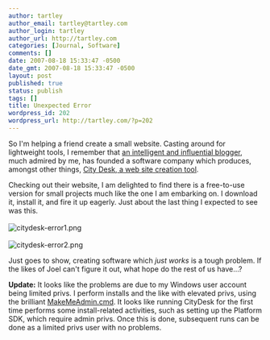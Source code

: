```yaml
---
author: tartley
author_email: tartley@tartley.com
author_login: tartley
author_url: http://tartley.com
categories: [Journal, Software]
comments: []
date: 2007-08-18 15:33:47 -0500
date_gmt: 2007-08-18 15:33:47 -0500
layout: post
published: true
status: publish
tags: []
title: Unexpected Error
wordpress_id: 202
wordpress_url: http://tartley.com/?p=202
---
```


So I'm helping a friend create a small website. Casting around for
lightweight tools, I remember that [an intelligent and influential
blogger](http://joelonsoftware.com/), much admired by me, has founded a
software company which produces, amongst other things, [City Desk, a web
site creation tool](http://www.fogcreek.com/CityDesk/).

Checking out their website, I am delighted to find there is a
free-to-use version for small projects much like the one I am embarking
on. I download it, install it, and fire it up eagerly. Just about the
last thing I expected to see was this.\
\
![citydesk-error1.png](http://tartley.com/wp-content/uploads/2007/08/citydesk-error1.png)\
\
![citydesk-error2.png](http://tartley.com/wp-content/uploads/2007/08/citydesk-error2.png)

Just goes to show, creating software which *just works* is a tough
problem. If the likes of Joel can't figure it out, what hope do the rest
of us have...?

**Update:** It looks like the problems are due to my Windows user
account being limited privs. I perform installs and the like with
elevated privs, using the brilliant
[MakeMeAdmin.cmd](http://blogs.msdn.com/aaron_margosis/archive/2004/07/24/193721.aspx).
It looks like running CityDesk for the first time performs some
install-related activities, such as setting up the Platform SDK, which
require admin privs. Once this is done, subsequent runs can be done as a
limited privs user with no problems.
